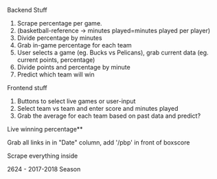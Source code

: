 Backend Stuff

1. Scrape percentage per game. 
2. (basketball-reference -> minutes played=minutes played per player)
3. Divide percentage by minutes
4. Grab in-game percentage for each team
5. User selects a game (eg. Bucks vs Pelicans), grab current data (eg. current points, percentage)
6. Divide points and percentage by minute
7. Predict which team will win

Frontend stuff

1. Buttons to select live games or user-input
2. Select team vs team and enter score and minutes played
3. Grab the average for each team based on past data and predict?

Live winning percentage**

Grab all links in <td> in "Date" column, add '/pbp' in front of boxscore

Scrape everything inside <table id="pbp">

2624 - 2017-2018 Season

